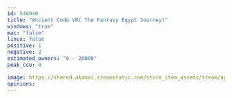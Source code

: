 ```yaml
---
id: 546040
title: "Ancient Code VR( The Fantasy Egypt Journey)"
windows: "true"
mac: "false"
linux: false
positive: 1
negative: 2
estimated_owners: "0 - 20000"
peak_ccu: 0

image: https://shared.akamai.steamstatic.com/store_item_assets/steam/apps/546040/header.jpg?t=1632644665
opinions:
---
```

